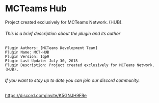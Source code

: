 # MCTeams Hub
 Project created exclusively for MCTeams Network. (HUB).

###### This is a brief description about the plugin and its author

```
Plugin Authors: [MCTeams Development Team]
Plugin Name: MCT-HUB
Plugin Version: 1qp9
Plugin Last Update: July 30, 2018
Plugin Description: Project created exclusively for MCTeams Network. (HUB).
```

###### If you want to stay up to date you can join our discord community.
https://discord.com/invite/K5GNJH9FRe
